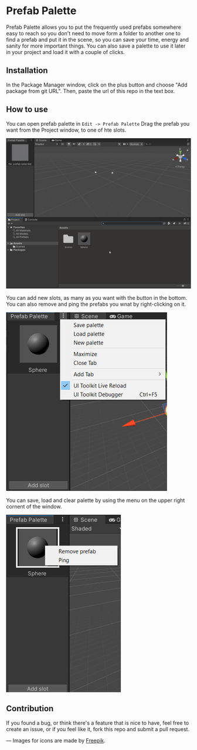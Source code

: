 # Prefab Palette
Prefab Palette allows you to put the frequently used prefabs somewhere easy to reach so you don't need to move form a folder to another one to find a prefab and put it in the scene, so you can save your time, energy and sanity for more important things.
You can also save a palette to use it later in your project and load it with a couple of clicks.
## Installation
In the Package Manager window, click on the plus button and choose "Add package from git URL". Then, paste the url of this repo in the text box.
## How to use
You can open prefab palette in `Edit -> Prefab Palette`
Drag the prefab you want from the Project window, to one of hte slots.

![View of the window](PrefabPaletteGeneral.gif)

You can add new slots, as many as you want with the button in the bottom.
You can also remove and ping the prefabs you wnat by right-clicking on it.

![Save, Load and clear buttons](CornerMenu.png)

You can save, load and clear palette by using the menu on the upper right cornent of the window.

![Remove and ping buttons](ContextMenu.png)

## Contribution
If you found a bug, or think there's a feature that is nice to have, feel free to create an issue, or if you feel like it, fork this repo and submit a pull request.

—
Images for icons are made by [Freepik](https://www.freepik.com).

